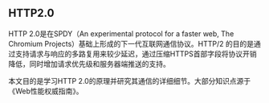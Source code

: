 ## HTTP2.0



HTTP 2.0是在SPDY（An experimental protocol for a faster web, The Chromium Projects）基础上形成的下一代互联网通信协议。HTTP/2 的目的是通过支持请求与响应的多路复用来较少延迟，通过压缩HTTPS首部字段将协议开销降低，同时增加请求优先级和服务器端推送的支持。

本文目的是学习HTTP 2.0的原理并研究其通信的详细细节。大部分知识点源于《Web性能权威指南》。


